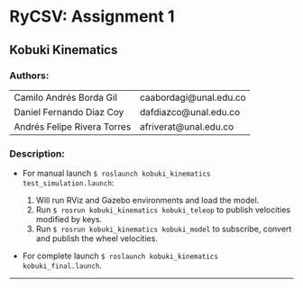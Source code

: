 # RyCSV: Assignment 1
## Kobuki Kinematics

### Authors:

<table>
    <tr>
        <td>Camilo Andrés Borda Gil</td>
        <td>caabordagi@unal.edu.co</td>
    </tr>
    <tr>
        <td>Daniel Fernando Diaz Coy</td>
        <td>dafdiazco@unal.edu.co</td>
    </tr>
    <tr>
        <td>Andrés Felipe Rivera Torres</td>
        <td>afriverat@unal.edu.co</td>
    </tr>
</table>

### Description:

- For manual launch `$ roslaunch kobuki_kinematics test_simulation.launch`:
    1. Will run RViz and Gazebo environments and load the model.
    1. Run `$ rosrun kobuki_kinematics kobuki_teleop` to publish velocities modified by keys.
    1. Run `$ rosrun kobuki_kinematics kobuki_model` to subscribe, convert and publish the wheel velocities.

- For complete launch `$ roslaunch kobuki_kinematics kobuki_final.launch`.

---